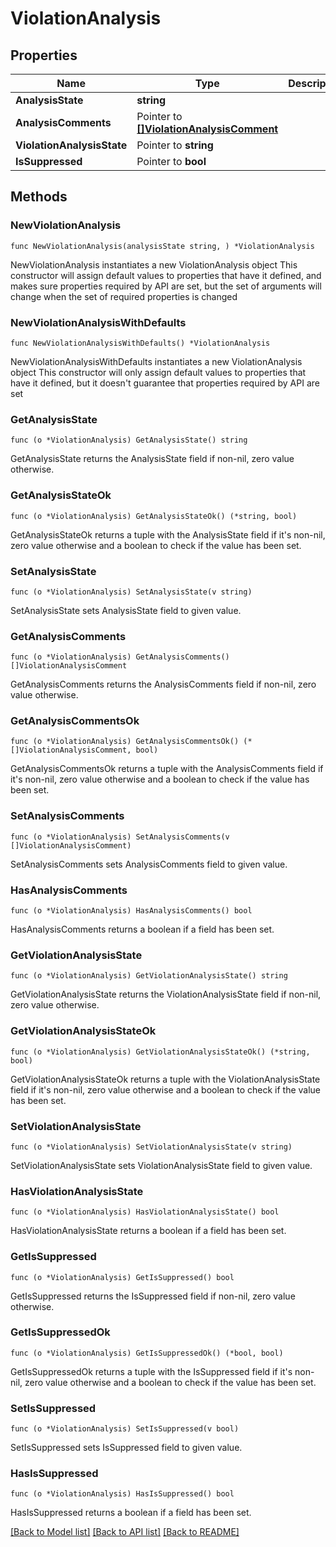 # ViolationAnalysis

## Properties

Name | Type | Description | Notes
------------ | ------------- | ------------- | -------------
**AnalysisState** | **string** |  | 
**AnalysisComments** | Pointer to [**[]ViolationAnalysisComment**](ViolationAnalysisComment.md) |  | [optional] 
**ViolationAnalysisState** | Pointer to **string** |  | [optional] 
**IsSuppressed** | Pointer to **bool** |  | [optional] 

## Methods

### NewViolationAnalysis

`func NewViolationAnalysis(analysisState string, ) *ViolationAnalysis`

NewViolationAnalysis instantiates a new ViolationAnalysis object
This constructor will assign default values to properties that have it defined,
and makes sure properties required by API are set, but the set of arguments
will change when the set of required properties is changed

### NewViolationAnalysisWithDefaults

`func NewViolationAnalysisWithDefaults() *ViolationAnalysis`

NewViolationAnalysisWithDefaults instantiates a new ViolationAnalysis object
This constructor will only assign default values to properties that have it defined,
but it doesn't guarantee that properties required by API are set

### GetAnalysisState

`func (o *ViolationAnalysis) GetAnalysisState() string`

GetAnalysisState returns the AnalysisState field if non-nil, zero value otherwise.

### GetAnalysisStateOk

`func (o *ViolationAnalysis) GetAnalysisStateOk() (*string, bool)`

GetAnalysisStateOk returns a tuple with the AnalysisState field if it's non-nil, zero value otherwise
and a boolean to check if the value has been set.

### SetAnalysisState

`func (o *ViolationAnalysis) SetAnalysisState(v string)`

SetAnalysisState sets AnalysisState field to given value.


### GetAnalysisComments

`func (o *ViolationAnalysis) GetAnalysisComments() []ViolationAnalysisComment`

GetAnalysisComments returns the AnalysisComments field if non-nil, zero value otherwise.

### GetAnalysisCommentsOk

`func (o *ViolationAnalysis) GetAnalysisCommentsOk() (*[]ViolationAnalysisComment, bool)`

GetAnalysisCommentsOk returns a tuple with the AnalysisComments field if it's non-nil, zero value otherwise
and a boolean to check if the value has been set.

### SetAnalysisComments

`func (o *ViolationAnalysis) SetAnalysisComments(v []ViolationAnalysisComment)`

SetAnalysisComments sets AnalysisComments field to given value.

### HasAnalysisComments

`func (o *ViolationAnalysis) HasAnalysisComments() bool`

HasAnalysisComments returns a boolean if a field has been set.

### GetViolationAnalysisState

`func (o *ViolationAnalysis) GetViolationAnalysisState() string`

GetViolationAnalysisState returns the ViolationAnalysisState field if non-nil, zero value otherwise.

### GetViolationAnalysisStateOk

`func (o *ViolationAnalysis) GetViolationAnalysisStateOk() (*string, bool)`

GetViolationAnalysisStateOk returns a tuple with the ViolationAnalysisState field if it's non-nil, zero value otherwise
and a boolean to check if the value has been set.

### SetViolationAnalysisState

`func (o *ViolationAnalysis) SetViolationAnalysisState(v string)`

SetViolationAnalysisState sets ViolationAnalysisState field to given value.

### HasViolationAnalysisState

`func (o *ViolationAnalysis) HasViolationAnalysisState() bool`

HasViolationAnalysisState returns a boolean if a field has been set.

### GetIsSuppressed

`func (o *ViolationAnalysis) GetIsSuppressed() bool`

GetIsSuppressed returns the IsSuppressed field if non-nil, zero value otherwise.

### GetIsSuppressedOk

`func (o *ViolationAnalysis) GetIsSuppressedOk() (*bool, bool)`

GetIsSuppressedOk returns a tuple with the IsSuppressed field if it's non-nil, zero value otherwise
and a boolean to check if the value has been set.

### SetIsSuppressed

`func (o *ViolationAnalysis) SetIsSuppressed(v bool)`

SetIsSuppressed sets IsSuppressed field to given value.

### HasIsSuppressed

`func (o *ViolationAnalysis) HasIsSuppressed() bool`

HasIsSuppressed returns a boolean if a field has been set.


[[Back to Model list]](../README.md#documentation-for-models) [[Back to API list]](../README.md#documentation-for-api-endpoints) [[Back to README]](../README.md)


